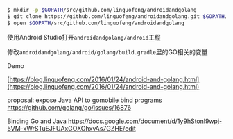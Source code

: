 ```bash
$ mkdir -p $GOPATH/src/github.com/linguofeng/androidandgolang
$ git clone https://github.com/linguofeng/androidandgolang.git $GOPATH/src/github.com/linguofeng/androidandgolang
$ open $GOPATH/src/github.com/linguofeng/androidandgolang
```

使用Android Studio打开`androidandgolang/android`工程

修改`androidandgolang/android/golang/build.gradle`里的GO相关的变量

Demo

[https://blog.linguofeng.com/2016/01/24/android-and-golang.html](https://blog.linguofeng.com/2016/01/24/android-and-golang.html)

proposal: expose Java API to gomobile bind programs
https://github.com/golang/go/issues/16876


Binding Go and Java
https://docs.google.com/document/d/1y9hStonl9wpj-5VM-xWrSTuEJFUAxGOXOhxvAs7GZHE/edit
